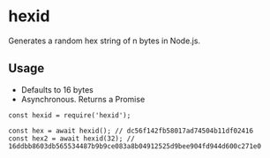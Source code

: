 # hexid

Generates a random hex string of n bytes in Node.js.

## Usage

- Defaults to 16 bytes
- Asynchronous. Returns a Promise

```
const hexid = require('hexid');

const hex = await hexid(); // dc56f142fb58017ad74504b11df02416
const hex2 = await hexid(32); // 16ddbb8603db565534487b9b9ce083a8b04912525d9bee904fd944d600c271e0
```